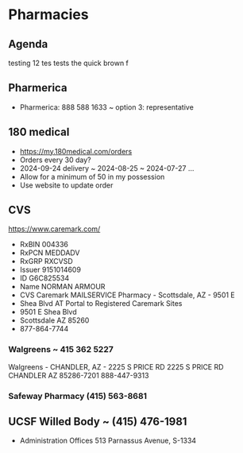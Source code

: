 # Pharmacies

## Agenda

testing 12 tes tests the quick brown f

## Pharmerica

* Pharmerica: 888 588 1633 ~ option 3: representative

## 180 medical

* https://my.180medical.com/orders
* Orders every 30 day?
* 2024-09-24 delivery ~ 2024-08-25 ~ 2024-07-27 ...
* Allow for a minimum of 50 in my possession
* Use website to update order


## CVS

https://www.caremark.com/

* RxBIN 004336
* RxPCN MEDDADV
* RxGRP RXCVSD
* Issuer 9151014609
* ID G6C825534
* Name NORMAN ARMOUR
* CVS Caremark MAILSERVICE Pharmacy - Scottsdale, AZ - 9501 E
* Shea Blvd AT Portal to Registered Caremark Sites
* 9501 E Shea Blvd
* Scottsdale AZ 85260
* 877-864-7744


### Walgreens ~ 415 362 5227

Walgreens - CHANDLER, AZ - 2225 S PRICE RD
2225 S PRICE RD
CHANDLER AZ 85286-7201
888-447-9313


### Safeway Pharmacy (415) 563-8681



## UCSF Willed Body ~ (415) 476-1981

* Administration Offices 513 Parnassus Avenue, S-1334

